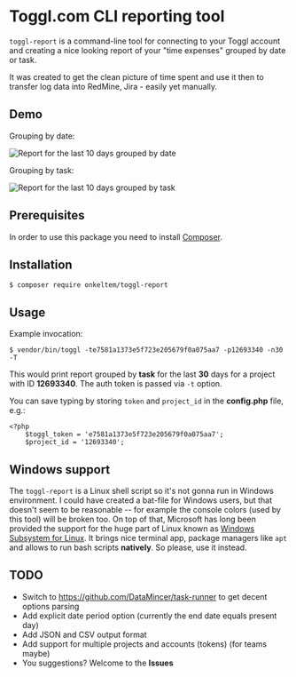 # Toggl.com CLI reporting tool

`toggl-report` is a command-line tool for connecting to your Toggl account and creating
a nice looking report of your "time expenses" grouped by date or task.

It was created to get the clean picture of time spent and use it then to transfer log data into RedMine, Jira - easily yet manually.

## Demo

Grouping by date:

![Report for the last 10 days grouped by date](https://user-images.githubusercontent.com/114060/75770790-b5b17580-5d59-11ea-8072-b6c83a73d1d7.png)

Grouping by task:

![Report for the last 10 days grouped by task](https://user-images.githubusercontent.com/114060/75771205-8d764680-5d5a-11ea-8b66-1193267b5179.png)

## Prerequisites

In order to use this package you need to install [Composer](https://getcomposer.org/).

## Installation

```
$ composer require onkeltem/toggl-report
```

## Usage

Example invocation:
 
```
$ vendor/bin/toggl -te7581a1373e5f723e205679f0a075aa7 -p12693340 -n30 -T
```

This would print report grouped by **task** for the last **30** days for a project
with ID **12693340**. The auth token is passed via `-t` option.

You can save typing by storing `token` and `project_id` in the **config.php** file, e.g.:
 
```
<?php
    $toggl_token = 'e7581a1373e5f723e205679f0a075aa7';
    $project_id = '12693340';
```
## Windows support

The `toggl-report` is a Linux shell script so it's not gonna run in Windows environment.
I could have created a bat-file for Windows users, but that doesn't seem to be reasonable -- for
example the console colors (used by this tool) will be broken too. On top of that, Microsoft has
long been provided the support for the huge part of Linux known
as [Windows Subsystem for Linux](https://docs.microsoft.com/en-us/windows/wsl/install-win10).
It brings nice terminal app, package managers like `apt` and allows to run bash scripts **natively**.
So please, use it instead.

## TODO

- Switch to https://github.com/DataMincer/task-runner to get decent options parsing
- Add explicit date period option (currently the end date equals present day) 
- Add JSON and CSV output format
- Add support for multiple projects and accounts (tokens) (for teams maybe)
- You suggestions? Welcome to the **Issues**
